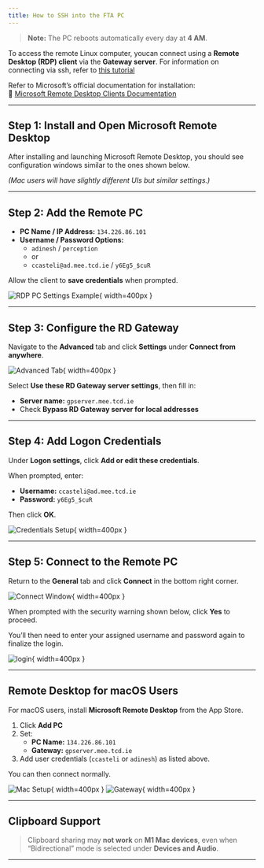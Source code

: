 ```yaml
---
title: How to SSH into the FTA PC
---
```


> **Note:** The PC reboots automatically every day at **4 AM**.

To access the remote Linux computer, youcan connect using a **Remote Desktop (RDP) client** via the **Gateway server**.
For information on connecting via ssh, refer to [this tutorial](https://docs.formulatrinity.ie/tutorials/ssh_to_fta_pc/)

Refer to Microsoft’s official documentation for installation:  
🔗 [Microsoft Remote Desktop Clients Documentation](https://docs.microsoft.com/en-us/windows-server/remote/remote-desktop-services/clients/remote-desktop-clients)

---

## Step 1: Install and Open Microsoft Remote Desktop

After installing and launching Microsoft Remote Desktop, you should see configuration windows similar to the ones shown below.

*(Mac users will have slightly different UIs but similar settings.)*

---

## Step 2: Add the Remote PC

- **PC Name / IP Address:** `134.226.86.101`  
- **Username / Password Options:**
  - `adinesh` / `perception`  
  - or  
  - `ccasteli@ad.mee.tcd.ie` / `y6Eg5_$cuR`

Allow the client to **save credentials** when prompted.

![RDP PC Settings Example](media/fta_pc/fta_rdp_1.png){ width=400px }

---

## Step 3: Configure the RD Gateway

Navigate to the **Advanced** tab and click **Settings** under **Connect from anywhere**.

![Advanced Tab](media/fta_pc/fta_rdp_2.png){ width=400px }

Select **Use these RD Gateway server settings**, then fill in:

- **Server name:** `gpserver.mee.tcd.ie`  
- Check **Bypass RD Gateway server for local addresses**

---

## Step 4: Add Logon Credentials

Under **Logon settings**, click **Add or edit these credentials**.

When prompted, enter:
- **Username:** `ccasteli@ad.mee.tcd.ie`  
- **Password:** `y6Eg5_$cuR`

Then click **OK**.

![Credentials Setup](media/fta_pc/fta_rdp_3.png){ width=400px }

---

## Step 5: Connect to the Remote PC

Return to the **General** tab and click **Connect** in the bottom right corner.

![Connect Window](media/fta_pc/fta_rdp_5.png){ width=400px }

When prompted with the security warning shown below, click **Yes** to proceed.

You’ll then need to enter your assigned username and password again to finalize the login.

![login](media/fta_pc/fta_rdp_6.png){ width=400px }

---

## Remote Desktop for macOS Users

For macOS users, install **Microsoft Remote Desktop** from the App Store.

1. Click **Add PC**
2. Set:
   - **PC Name:** `134.226.86.101`
   - **Gateway:** `gpserver.mee.tcd.ie`
3. Add user credentials (`ccasteli` or `adinesh`) as listed above.

You can then connect normally.

![Mac Setup](media/fta_pc/fta_rdp_7.png){ width=400px }
![Gateway](media/fta_pc/fta_rdp_8.png){ width=400px }

---

## Clipboard Support

> Clipboard sharing may **not work** on **M1 Mac devices**, even when “Bidirectional” mode is selected under **Devices and Audio**.

---
